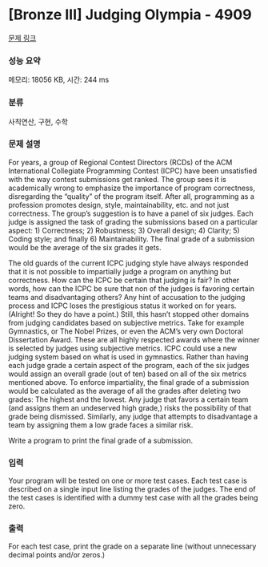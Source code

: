 # [Bronze III] Judging Olympia - 4909 

[문제 링크](https://www.acmicpc.net/problem/4909) 

### 성능 요약

메모리: 18056 KB, 시간: 244 ms

### 분류

사칙연산, 구현, 수학

### 문제 설명

<p>For years, a group of Regional Contest Directors (RCDs) of the ACM International Collegiate Programming Contest (ICPC) have been unsatisfied with the way contest submissions get ranked. The group sees it is academically wrong to emphasize the importance of program correctness, disregarding the “quality” of the program itself. After all, programming as a profession promotes design, style, maintainability, etc. and not just correctness. The group’s suggestion is to have a panel of six judges. Each judge is assigned the task of grading the submissions based on a particular aspect: 1) Correctness; 2) Robustness; 3) Overall design; 4) Clarity; 5) Coding style; and finally 6) Maintainability. The final grade of a submission would be the average of the six grades it gets.</p>

<p>The old guards of the current ICPC judging style have always responded that it is not possible to impartially judge a program on anything but correctness. How can the ICPC be certain that judging is fair? In other words, how can the ICPC be sure that non of the judges is favoring certain teams and disadvantaging others? Any hint of accusation to the judging process and ICPC loses the prestigious status it worked on for years. (Alright! So they do have a point.) Still, this hasn’t stopped other domains from judging candidates based on subjective metrics. Take for example Gymnastics, or The Nobel Prizes, or even the ACM’s very own Doctoral Dissertation Award. These are all highly respected awards where the winner is selected by judges using subjective metrics. ICPC could use a new judging system based on what is used in gymnastics. Rather than having each judge grade a certain aspect of the program, each of the six judges would assign an overall grade (out of ten) based on all of the six metrics mentioned above. To enforce impartiality, the final grade of a submission would be calculated as the average of all the grades after deleting two grades: The highest and the lowest. Any judge that favors a certain team (and assigns them an undeserved high grade,) risks the possibility of that grade being dismissed. Similarly, any judge that attempts to disadvantage a team by assigning them a low grade faces a similar risk.</p>

<p>Write a program to print the final grade of a submission.</p>

### 입력 

 <p>Your program will be tested on one or more test cases. Each test case is described on a single input line listing the grades of the judges. The end of the test cases is identified with a dummy test case with all the grades being zero.</p>

### 출력 

 <p>For each test case, print the grade on a separate line (without unnecessary decimal points and/or zeros.)</p>

<p> </p>


